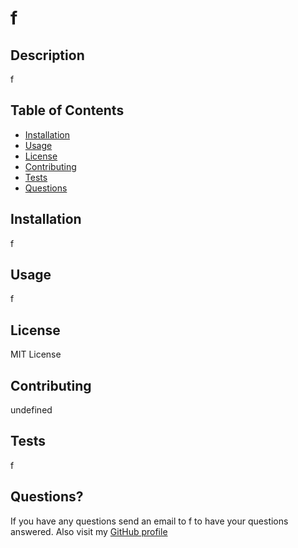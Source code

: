 # f
## Description
f
## Table of Contents
* [Installation](github.com/k/f#installation)
* [Usage](github.com/k/f#usage)
* [License](github.com/k/f#license)
* [Contributing](github.com/k/f#contributing)
* [Tests](github.com/k/f#tests)
* [Questions](github.com/k/f#questions)
    
## Installation 
f
## Usage
f


## License
MIT License 
## Contributing
undefined

## Tests
f

## Questions?
If you have any questions send an email to f to have your questions answered.
Also visit my [GitHub profile](github.com/k)
